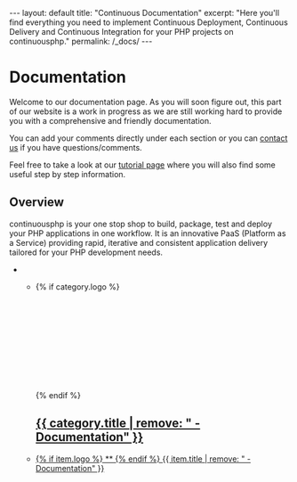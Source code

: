 \--- layout: default title: "Continuous Documentation" excerpt: "Here
you'll find everything you need to implement Continuous Deployment,
Continuous Delivery and Continuous Integration for your PHP projects on
continuousphp." permalink: /_docs/ ---

# Documentation

Welcome to our documentation page. As you will soon figure out, this
part of our website is a work in progress as we are still working hard
to provide you with a comprehensive and friendly documentation.

You can add your comments directly under each section or you can
[contact us]() if you have questions/comments.

Feel free to take a look at our [tutorial page](/tutorial/) where you
will also find some useful step by step information.

## Overview

continuousphp is your one stop shop to build, package, test and deploy
your PHP applications in one workflow. It is an innovative PaaS
(Platform as a Service) providing rapid, iterative and consistent
application delivery tailored for your PHP development needs.

  -   - {% if category.logo
        %}
        
        <svg class="continuousphp-icon-{{ category.logo }}">
        
        <use href="/assets/icons.svg#continuousphp-icon-{{ category.logo }}"></use>
        
        </svg>
        
        {% endif
        %}
        
        ## [{{ category.title | remove: " - Documentation" }}](%7B%%20if%20category.link%20%%7D%7B%7B%20category.link%20%7D%7D)
    
      - [{% if item.logo %} ** {% endif %} {{ item.title | remove: " -
        Documentation"
        }}](%7B%%20if%20item.link%20%%7D%7B%7B%20item.link%20%7D%7D)

